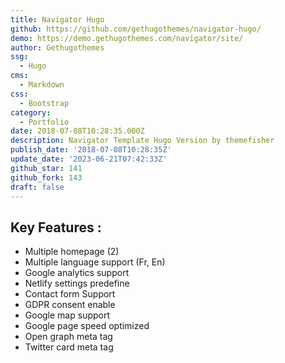 ```yaml
---
title: Navigator Hugo
github: https://github.com/gethugothemes/navigator-hugo/
demo: https://demo.gethugothemes.com/navigator/site/
author: Gethugothemes
ssg:
  - Hugo
cms:
  - Markdown
css:
  - Bootstrap
category:
  - Portfolio
date: 2018-07-08T10:28:35.000Z
description: Navigator Template Hugo Version by themefisher
publish_date: '2018-07-08T10:28:35Z'
update_date: '2023-06-21T07:42:33Z'
github_star: 141
github_fork: 143
draft: false
---
```


## Key Features :

- Multiple homepage (2)
- Multiple language support (Fr, En)
- Google analytics support
- Netlify settings predefine
- Contact form Support
- GDPR consent enable
- Google map support
- Google page speed optimized
- Open graph meta tag
- Twitter card meta tag
